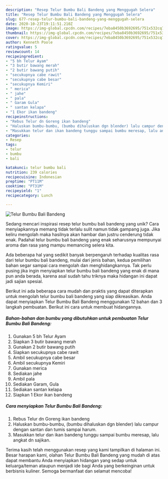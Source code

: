 ```yaml
---
description: "Resep Telur Bumbu Bali Bandeng yang Menggugah Selera"
title: "Resep Telur Bumbu Bali Bandeng yang Menggugah Selera"
slug: 677-resep-telur-bumbu-bali-bandeng-yang-menggugah-selera
date: 2020-10-23T19:11:51.210Z
image: https://img-global.cpcdn.com/recipes/7eba8450b3692695/751x532cq70/telur-bumbu-bali-bandeng-foto-resep-utama.jpg
thumbnail: https://img-global.cpcdn.com/recipes/7eba8450b3692695/751x532cq70/telur-bumbu-bali-bandeng-foto-resep-utama.jpg
cover: https://img-global.cpcdn.com/recipes/7eba8450b3692695/751x532cq70/telur-bumbu-bali-bandeng-foto-resep-utama.jpg
author: Kenneth Poole
ratingvalue: 5
reviewcount: 14
recipeingredient:
- "5 bh Telur Ayam"
- "3 butir bawang merah"
- "2 butir bawang putih"
- "secukupnya cabe rawit"
- "secukupnya cabe besar"
- "secukupnya Kemiri"
- " merica"
- " jahe"
- " pala"
- " Garam Gula"
- " santan kelapa"
- "1 Ekor ikan bandeng"
recipeinstructions:
- "Rebus Telur dn Goreng ikan bandeng"
- "Haluskan bumbu-bumbu, (bumbu dihaluskan dgn blender) lalu campur dengan santan dan tumis sampai harum."
- "Masukkan telur dan ikan bandeng tunggu sampai bumbu meresap, lalu angkat dn sajikan."
categories:
- Resep
tags:
- telur
- bumbu
- bali

katakunci: telur bumbu bali 
nutrition: 239 calories
recipecuisine: Indonesian
preptime: "PT11M"
cooktime: "PT31M"
recipeyield: "1"
recipecategory: Lunch

---
```



![Telur Bumbu Bali Bandeng](https://img-global.cpcdn.com/recipes/7eba8450b3692695/751x532cq70/telur-bumbu-bali-bandeng-foto-resep-utama.jpg)

Sedang mencari inspirasi resep telur bumbu bali bandeng yang unik? Cara menyiapkannya memang tidak terlalu sulit namun tidak gampang juga. Jika keliru mengolah maka hasilnya akan hambar dan justru cenderung tidak enak. Padahal telur bumbu bali bandeng yang enak seharusnya mempunyai aroma dan rasa yang mampu memancing selera kita.



Ada beberapa hal yang sedikit banyak berpengaruh terhadap kualitas rasa dari telur bumbu bali bandeng, mulai dari jenis bahan, kedua pemilihan bahan segar sampai cara mengolah dan menghidangkannya. Tak perlu pusing jika ingin menyiapkan telur bumbu bali bandeng yang enak di mana pun anda berada, karena asal sudah tahu triknya maka hidangan ini dapat jadi sajian spesial.


Berikut ini ada beberapa cara mudah dan praktis yang dapat diterapkan untuk mengolah telur bumbu bali bandeng yang siap dikreasikan. Anda dapat menyiapkan Telur Bumbu Bali Bandeng menggunakan 12 bahan dan 3 langkah pembuatan. Berikut ini cara untuk membuat hidangannya.

<!--inarticleads1-->

##### Bahan-bahan dan bumbu yang dibutuhkan untuk pembuatan Telur Bumbu Bali Bandeng:

1. Gunakan 5 bh Telur Ayam
1. Siapkan 3 butir bawang merah
1. Gunakan 2 butir bawang putih
1. Siapkan secukupnya cabe rawit
1. Ambil secukupnya cabe besar
1. Ambil secukupnya Kemiri
1. Gunakan  merica
1. Sediakan  jahe
1. Ambil  pala
1. Sediakan  Garam, Gula
1. Sediakan  santan kelapa
1. Siapkan 1 Ekor ikan bandeng




<!--inarticleads2-->

##### Cara menyiapkan Telur Bumbu Bali Bandeng:

1. Rebus Telur dn Goreng ikan bandeng
1. Haluskan bumbu-bumbu, (bumbu dihaluskan dgn blender) lalu campur dengan santan dan tumis sampai harum.
1. Masukkan telur dan ikan bandeng tunggu sampai bumbu meresap, lalu angkat dn sajikan.




Terima kasih telah menggunakan resep yang kami tampilkan di halaman ini. Besar harapan kami, olahan Telur Bumbu Bali Bandeng yang mudah di atas dapat membantu Anda menyiapkan hidangan yang sedap untuk keluarga/teman ataupun menjadi ide bagi Anda yang berkeinginan untuk berbisnis kuliner. Semoga bermanfaat dan selamat mencoba!
